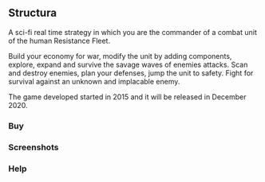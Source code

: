 ## Structura

A sci-fi real time strategy in which you are the commander of a combat unit of the human Resistance Fleet.

Build your economy for war, modify the unit by adding components, explore, expand and survive the savage waves of enemies attacks.
Scan and destroy enemies, plan your defenses, jump the unit to safety.
Fight for survival against an unknown and implacable enemy.

The game developed started in 2015 and it will be released in December 2020.

### Buy

### Screenshots

### Help
